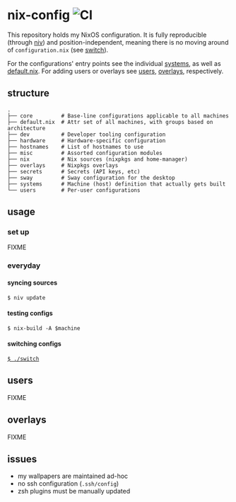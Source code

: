 # nix-config ![CI](https://github.com/lovesegfault/nix-config/workflows/CI/badge.svg)

This repository holds my NixOS configuration. It is fully reproducible
(through [niv]) and position-independent, meaning there is no moving around of
`configuration.nix` (see [switch]).

For the configurations' entry points see the individual [systems], as well as
[default.nix]. For adding users or overlays see [users](#users),
[overlays](#overlays), respectively.

## structure
```
.
├── core         # Base-line configurations applicable to all machines
├── default.nix  # Attr set of all machines, with groups based on architecture
├── dev          # Developer tooling configuration
├── hardware     # Hardware-specific configuration
├── hostnames    # List of hostnames to use
├── misc         # Assorted configuration modules
├── nix          # Nix sources (nixpkgs and home-manager)
├── overlays     # Nixpkgs overlays
├── secrets      # Secrets (API keys, etc)
├── sway         # Sway configuration for the desktop
├── systems      # Machine (host) definition that actually gets built
└── users        # Per-user configurations
```

## usage
### set up
FIXME
### everyday
#### syncing sources
`$ niv update`
#### testing configs
`$ nix-build -A $machine`
#### switching configs
[`$ ./switch`][switch]

## users
FIXME

## overlays
FIXME

## issues
* my wallpapers are maintained ad-hoc
* no ssh configuration (`.ssh/config`)
* zsh plugins must be manually updated


[niv]: https://github.com/nmattia/niv
[switch]: https://github.com/lovesegfault/nix-config/blob/master/switch
[systems]: https://github.com/lovesegfault/nix-config/blob/master/systems
[default.nix]: https://github.com/lovesegfault/nix-config/blob/master/default.nix
